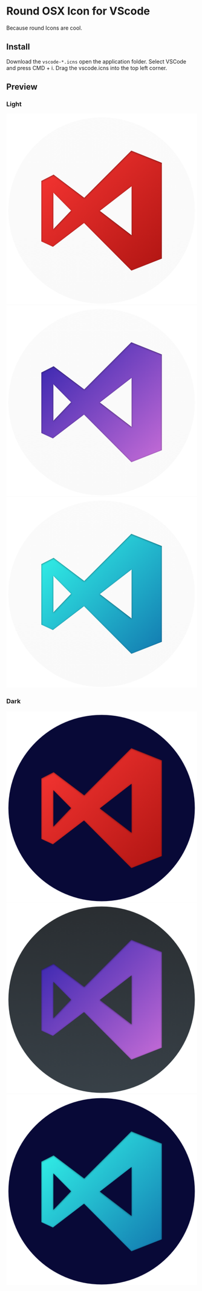 # Round OSX Icon for VScode

Because round Icons are cool.

## Install

Download the `vscode-*.icns` open the application folder. Select VSCode and press CMD + i. Drag the vscode.icns into the top left corner.

## Preview

### Light

![VScode](vscode-light-red.png)
![VScode](vscode-light-purple.png)
![VScode](vscode-light-blue.png)

### Dark

![VScode](vscode-dark-red.png)
![VScode](vscode-dark-purple.png)
![VScode](vscode-dark-blue.png)
